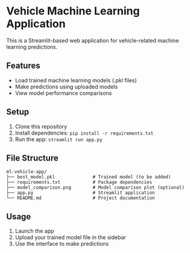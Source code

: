 # Vehicle Machine Learning Application

This is a Streamlit-based web application for vehicle-related machine learning predictions.

## Features

- Load trained machine learning models (.pkl files)
- Make predictions using uploaded models
- View model performance comparisons

## Setup

1. Clone this repository
2. Install dependencies: `pip install -r requirements.txt`
3. Run the app: `streamlit run app.py`

## File Structure

```
ml-vehicle-app/
├── best_model.pkl              # Trained model (to be added)
├── requirements.txt            # Package dependencies
├── model_comparison.png        # Model comparison plot (optional)
├── app.py                      # Streamlit application
└── README.md                   # Project documentation
```

## Usage

1. Launch the app
2. Upload your trained model file in the sidebar
3. Use the interface to make predictions
